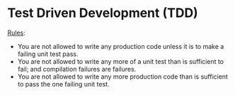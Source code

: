 # Test Driven Development (TDD)
[Rules](http://butunclebob.com/ArticleS.UncleBob.TheThreeRulesOfTdd):
- You are not allowed to write any production code unless it is to make a failing unit test pass.
- You are not allowed to write any more of a unit test than is sufficient to fail; and compilation failures are failures.
- You are not allowed to write any more production code than is sufficient to pass the one failing unit test.
